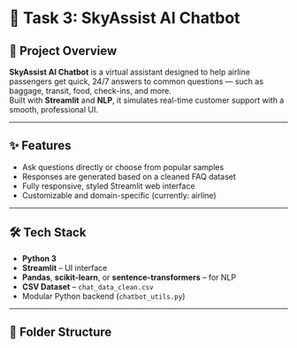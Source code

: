 # 🤖 Task 3: SkyAssist AI Chatbot

## 📘 Project Overview
**SkyAssist AI Chatbot** is a virtual assistant designed to help airline passengers get quick, 24/7 answers to common questions — such as baggage, transit, food, check-ins, and more.  
Built with **Streamlit** and **NLP**, it simulates real-time customer support with a smooth, professional UI.

---

## ✨ Features
- Ask questions directly or choose from popular samples
- Responses are generated based on a cleaned FAQ dataset
- Fully responsive, styled Streamlit web interface
- Customizable and domain-specific (currently: airline)

---

## 🛠️ Tech Stack
- **Python 3**
- **Streamlit** – UI interface
- **Pandas**, **scikit-learn**, or **sentence-transformers** – for NLP
- **CSV Dataset** – `chat_data_clean.csv`
- Modular Python backend (`chatbot_utils.py`)

---

## 📁 Folder Structure


